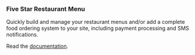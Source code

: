 ### <a name="food-and-drink-menu"></a>Five Star Restaurant Menu

Quickly build and manage your restaurant menus and/or add a complete food ordering system to your site, including payment processing and SMS notifications.

Read the [documentation](/plugins/food-and-drink-menu).
